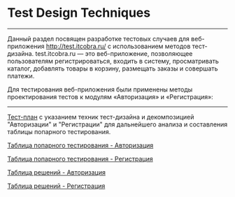 # Test Design Techniques
____
Данный раздел посвящен разработке тестовых случаев для веб-приложения http://test.itcobra.ru/ с использованием методов тест-дизайна.
test.itcobra.ru — это веб-приложение, позволяющее пользователям регистрироваться, входить в систему, просматривать каталог, добавлять товары в корзину, размещать заказы и совершать платежи.

Для тестирования веб-приложения были применены методы проектирования тестов к модулям «Авторизация» и «Регистрация»:
____

[Тест-план](https://drive.google.com/file/d/1rxjhamwwTYXoU2CebvCi90bDEH3Vqnn4/view?usp=sharing) с указанием техник тест-дизайна и декомпозицией "Авторизации" и "Регистрации" для дальнейшего анализа и составления таблицы попарного тестирования.

[Таблица попарного тестирования - Авторизация](https://drive.google.com/file/d/1iSWIFL3-wYMkdLqBIaTa7x1TdkirhsRk/view?usp=sharing)

[Таблица попарного тестирования - Регистрация](https://drive.google.com/file/d/1zXbYFYAftDQgCw-FYrX6w3EFWsfnsoCU/view?usp=sharing)

[Таблица решений - Авторизация](https://docs.google.com/spreadsheets/d/1LVjy4XaceMswZ5JCsCwlanSb1df-WEE9/edit?usp=sharing&ouid=111491490772512681375&rtpof=true&sd=true)

[Таблица решений - Регистрация](https://docs.google.com/spreadsheets/d/1Hn40ZiWeOHplIofgCQt6j6NoEChhyvWb/edit?usp=sharing&ouid=111491490772512681375&rtpof=true&sd=true)
